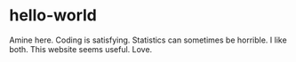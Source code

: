 # hello-world

Amine here. Coding is satisfying. Statistics can sometimes be horrible. I like both.
This website seems useful.
Love.
